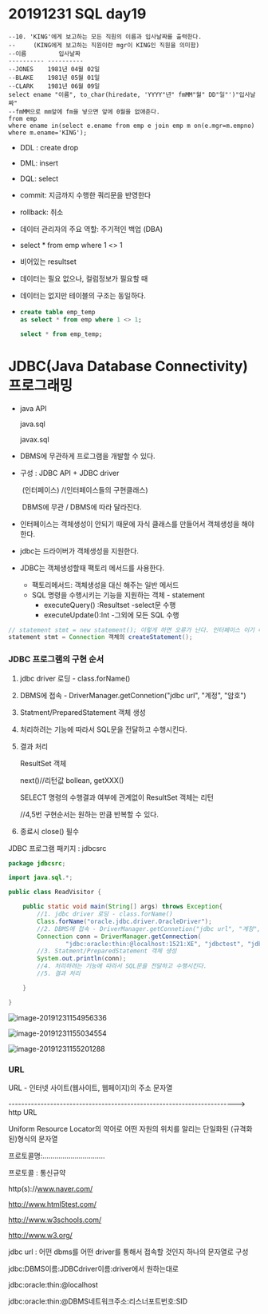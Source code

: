 # 20191231 SQL day19

```
--10. 'KING'에게 보고하는 모든 직원의 이름과 입사날짜를 출력한다. 
--     (KING에게 보고하는 직원이란 mgr이 KING인 직원을 의미함) 
--이름         입사날짜
---------- ----------
--JONES	   1981년 04월 02일
--BLAKE	   1981년 05월 01일
--CLARK	   1981년 06월 09일
select ename "이름", to_char(hiredate, 'YYYY"년" fmMM"월" DD"일"')"입사날짜"
--fmMM으로 mm앞에 fm을 넣으면 앞에 0월을 없애준다.
from emp
where ename in(select e.ename from emp e join emp m on(e.mgr=m.empno) where m.ename='KING');
```





- DDL : create drop

- DML: insert 

- DQL: select



- commit: 지금까지 수행한 쿼리문을 반영한다

- rollback: 취소
- 데이터 관리자의 주요 역할: 주기적인 백업 (DBA)





- select * from emp where 1 <> 1

- 비어있는 resultset

- 데이터는 필요 없으나, 컬럼정보가 필요할 때 

- 데이터는 없지만 테이블의 구조는 동일하다.

- ```sql
  create table emp_temp
  as select * from emp where 1 <> 1;
  
  select * from emp_temp;
  ```



# JDBC(Java Database Connectivity) 프로그래밍

- java API

  java.sql

  javax.sql

- DBMS에 무관하게 프로그램을 개발할 수 있다.

- 구성 : JDBC API  +  JDBC driver

  ​		(인터페이스) /(인터페이스들의 구현클래스)

  ​		DBMS에 무관 / DBMS에 따라 달라진다.

- 인터페이스는 객체생성이 안되기 때문에 자식 클래스를 만들어서 객체생성을 해야한다.
- jdbc는 드라이버가 객체생성을 지원한다.
- JDBC는 객체생성할때 팩토리 메서드를 사용한다.
  - 팩토리메서드: 객체생성을 대신 해주는 일반 메서드
  - SQL 명령을 수행시키는 기능을 지원하는 객체 - statement
    - executeQuery() :Resultset -select문 수행
    - executeUpdate():Int -그외에 모든 SQL 수행
      
      

```java
// statement stmt = new statement(); 이렇게 하면 오류가 난다. 인터페이스 이기 때문에
statement stmt = Connection 객체의 createStatement();
```

### JDBC 프로그램의 구현 순서

1. jdbc driver 로딩 - class.forName()

2. DBMS에 접속 - DriverManager.getConnetion("jdbc url", "계정", "암호")

3. Statment/PreparedStatement 객체 생성

4. 처리하려는 기능에 따라서 SQL문을 전달하고 수행시킨다.

5. 결과 처리

   ResultSet 객체

   next()//리턴값 bollean, getXXX()

   SELECT 명령의 수행결과 여부에 관계없이 ResultSet 객체는 리턴

   //4,5번 구현순서는 원하는 만큼 반복할 수 있다.

6. 종료시 close() 필수

JDBC 프로그램 패키지 : jdbcsrc



```java
package jdbcsrc;

import java.sql.*;

public class ReadVisitor {

	public static void main(String[] args) throws Exception{
		//1. jdbc driver 로딩 - class.forName()
		Class.forName("oracle.jdbc.driver.OracleDriver");
		//2. DBMS에 접속 - DriverManager.getConnetion("jdbc url", "계정", "암호")
		Connection conn = DriverManager.getConnection(
				"jdbc:oracle:thin:@localhost:1521:XE", "jdbctest", "jdbctest");
		//3. Statment/PreparedStatement 객체 생성
		System.out.println(conn);
		//4. 처리하려는 기능에 따라서 SQL문을 전달하고 수행시킨다.
		//5. 결과 처리

	}

}
```



![image-20191231154956336](C:\Users\student\AppData\Roaming\Typora\typora-user-images\image-20191231154956336.png)

![image-20191231155034554](C:\Users\student\AppData\Roaming\Typora\typora-user-images\image-20191231155034554.png)

![image-20191231155201288](C:\Users\student\AppData\Roaming\Typora\typora-user-images\image-20191231155201288.png)



### URL

URL - 인터넷 사이트(웹사이트, 웹페이지)의 주소 문자열

​		-----------------------------------------------------------------------> http URL

Uniform Resource Locator의 약어로 어떤 자원의 위치를 알리는 단일화된 		(규격화된)형식의 문자열

프로토콜명:...............................

프로토콜 : 통신규약

http(s)://www.naver.com/

http://www.html5test.com/

http://www.w3schools.com/

http://www.w3.org/



jdbc url : 어떤 dbms를 어떤 driver를 통해서 접속할 것인지 하나의 문자열로 구성

jdbc:DBMS이름:JDBCdriver이름:driver에서 원하는대로

jdbc:oracle:thin:@localhost

jdbc:oracle:thin:@DBMS네트워크주소:리스너포트번호:SID